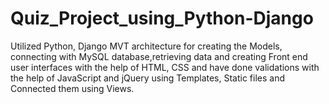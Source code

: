 # Quiz_Project_using_Python-Django

Utilized Python, Django MVT architecture for creating the Models, connecting with MySQL database,retrieving data and creating Front end user interfaces with the help of HTML, CSS and have done validations with the help of  JavaScript and jQuery using Templates, Static files and Connected them using Views.
